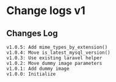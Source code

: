 # Change logs v1


## Changes Log 
    v1.0.5: Add mime_types_by_extension()
    v1.0.4: Move is_latest_mysql_version()
    v1.0.3: Use existing laravel helper
    v1.0.2: Move dummy image parameters
    v1.0.1: Add dummy image
    v1.0.0: Initialize
